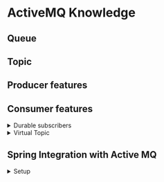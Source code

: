 # ActiveMQ Knowledge
## Queue
## Topic
## Producer features
## Consumer features
<details>
<summary>Durable subscribers</summary>
</details>
<details>
<summary>Virtual Topic</summary>
</details>

## Spring Integration with Active MQ

<details>
<summary>Setup</summary>
<br/>
  Add dependencies:
  
  ```
  <dependency>
    <groupId>org.springframework</groupId>
    <artifactId>spring-jms</artifactId>
  </dependency>

  <dependency>
    <groupId>org.apache.activemq</groupId>
    <artifactId>activemq-all</artifactId>
  </dependency>
   ``` 

To configure a integration between Active MQ and Spring Integration, you need to define beans as follows: 
+ **@EnableJms** : Enable JMS auto-configuration in Spring.
+ **ActiveMQConnectionFactory** :
+ **JmsTemplate** :
+ **DefaultJmsListenerContainerFactory** :

</details>
